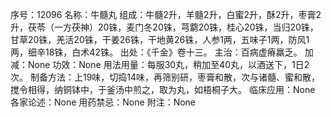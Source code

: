 序号：12096
名称：牛髓丸
组成：牛髓2升，羊髓2升，白蜜2升，酥2升，枣膏2升，茯苓（一方茯神）20铢，麦门冬20铢，芎藭20铢，桂心20铢，当归20铢，甘草20铢，羌活20铢，干姜26铢，干地黄26铢，人参1两，五味子1两，防风1两，细辛18铢，白术42铢。
出处：《千金》卷十三。
主治：百病虚瘠羸乏。
加减：None
功效：None
用法用量：每服30丸，稍加至40丸，以酒送下，1日2次。
制备方法：上19味，切捣14味，再筛别研，枣膏和散，次与诸髓、蜜和散，搅令相得，纳铜钵中，于釜汤中煎之，取为丸，如梧桐子大。
临床应用：None
各家论述：None
用药禁忌：None
附注：None
